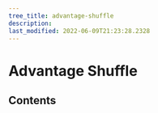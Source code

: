 ```yaml
---
tree_title: advantage-shuffle
description: 
last_modified: 2022-06-09T21:23:28.2328
---
```


# Advantage Shuffle

## Contents
